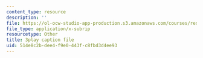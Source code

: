 ```yaml
---
content_type: resource
description: ''
file: https://ol-ocw-studio-app-production.s3.amazonaws.com/courses/res-ll-005-mathematics-of-big-data-and-machine-learning-january-iap-2020/514e8c2bdee4f9e0443fc8fbd3d4ee93_ADQck0zeBLQ.srt
file_type: application/x-subrip
resourcetype: Other
title: 3play caption file
uid: 514e8c2b-dee4-f9e0-443f-c8fbd3d4ee93
---
```

